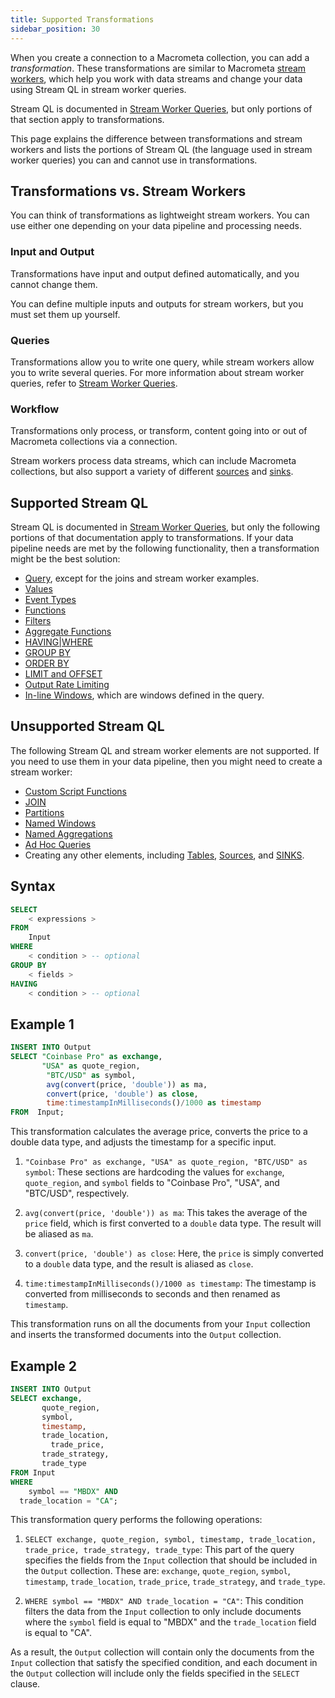 ```yaml
---
title: Supported Transformations
sidebar_position: 30
---
```


When you create a connection to a Macrometa collection, you can add a _transformation_. These transformations are similar to Macrometa [stream workers](../../cep/), which help you work with data streams and change your data using Stream QL in stream worker queries.

Stream QL is documented in [Stream Worker Queries](../../cep/query-guide/), but only portions of that section apply to transformations.

This page explains the difference between transformations and stream workers and lists the portions of Stream QL (the language used in stream worker queries) you can and cannot use in transformations.

## Transformations vs. Stream Workers

You can think of transformations as lightweight stream workers. You can use either one depending on your data pipeline and processing needs.

### Input and Output

Transformations have input and output defined automatically, and you cannot change them.

You can define multiple inputs and outputs for stream workers, but you must set them up yourself.

### Queries

Transformations allow you to write one query, while stream workers allow you to write several queries. For more information about stream worker queries, refer to [Stream Worker Queries](../../cep/query-guide/).

### Workflow

Transformations only process, or transform, content going into or out of Macrometa collections via a connection.

Stream workers process data streams, which can include Macrometa collections, but also support a variety of different [sources](../../cep/source/) and [sinks](../../cep/sink/).

## Supported Stream QL

Stream QL is documented in [Stream Worker Queries](../../cep/query-guide/), but only the following portions of that documentation apply to transformations. If your data pipeline needs are met by the following functionality, then a transformation might be the best solution:

- [Query](../../cep/query-guide/query), except for the joins and stream worker examples.
- [Values](../../cep/query-guide/value)
- [Event Types](../../cep/query-guide/event-types)
- [Functions](../../cep/query-guide/functions/)
- [Filters](../../cep/query-guide/filters/)
- [Aggregate Functions](../../cep/query-guide/aggregate-functions)
- [HAVING|WHERE](../../cep/query-guide/having-where)
- [GROUP BY](../../cep/query-guide/group-by)
- [ORDER BY](../../cep/query-guide/order-by)
- [LIMIT and OFFSET](../../cep/query-guide/limit-and-offset)
- [Output Rate Limiting](../../cep/query-guide/output-rate-limiting)
- [In-line Windows](../../cep/windows/windows-queries), which are windows defined in the query.

## Unsupported Stream QL

The following Stream QL and stream worker elements are not supported. If you need to use them in your data pipeline, then you might need to create a stream worker:

- [Custom Script Functions](../../cep/query-guide/custom-script-functions)
- [JOIN](../../cep/query-guide/join/)
- [Partitions](../../cep/query-guide/partition/)
- [Named Windows](../../cep/windows/)
- [Named Aggregations](../../cep/aggregations/)
- [Ad Hoc Queries](../../cep/ad-hoc-queries/)
- Creating any other elements, including [Tables](../../cep/table/), [Sources](../../cep/source/), and [SINKS](../../cep/sink/).

## Syntax

```sql
SELECT
    < expressions >
FROM
    Input
WHERE
    < condition > -- optional
GROUP BY
    < fields >
HAVING
    < condition > -- optional
```

## Example 1

```sql
INSERT INTO Output
SELECT "Coinbase Pro" as exchange, 
       "USA" as quote_region,
        "BTC/USD" as symbol, 
        avg(convert(price, 'double')) as ma, 
        convert(price, 'double') as close,
        time:timestampInMilliseconds()/1000 as timestamp
FROM  Input;
```

This transformation calculates the average price, converts the price to a double data type, and adjusts the timestamp for a specific input.

1. `"Coinbase Pro" as exchange, "USA" as quote_region, "BTC/USD" as symbol`: These sections are hardcoding the values for `exchange`, `quote_region`, and `symbol` fields to "Coinbase Pro", "USA", and "BTC/USD", respectively.

2. `avg(convert(price, 'double')) as ma`: This takes the average of the `price` field, which is first converted to a `double` data type. The result will be aliased as `ma`.

3. `convert(price, 'double') as close`: Here, the `price` is simply converted to a `double` data type, and the result is aliased as `close`.

4. `time:timestampInMilliseconds()/1000 as timestamp`: The timestamp is converted from milliseconds to seconds and then renamed as `timestamp`.

This transformation runs on all the documents from your `Input` collection and inserts the transformed documents into the `Output` collection.

## Example 2

```sql
INSERT INTO Output
SELECT exchange, 
       quote_region, 
       symbol, 
       timestamp, 
       trade_location,
	     trade_price, 
       trade_strategy, 
       trade_type
FROM Input
WHERE
	symbol == "MBDX" AND
  trade_location = "CA";
```

This transformation query performs the following operations:

1. `SELECT exchange, quote_region, symbol, timestamp, trade_location, trade_price, trade_strategy, trade_type`: This part of the query specifies the fields from the `Input` collection that should be included in the `Output` collection. These are: `exchange`, `quote_region`, `symbol`, `timestamp`, `trade_location`, `trade_price`, `trade_strategy`, and `trade_type`.

2. `WHERE symbol == "MBDX" AND trade_location = "CA"`: This condition filters the data from the `Input` collection to only include documents where the `symbol` field is equal to "MBDX" and the `trade_location` field is equal to "CA".

As a result, the `Output` collection will contain only the documents from the `Input` collection that satisfy the specified condition, and each document in the `Output` collection will include only the fields specified in the `SELECT` clause.

